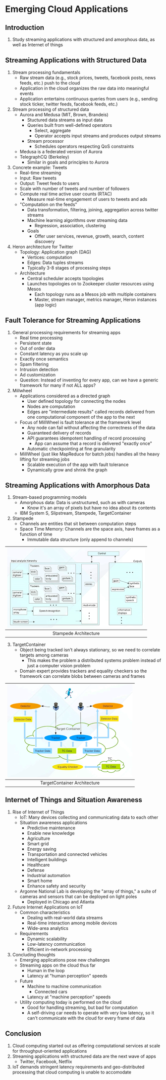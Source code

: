 # Emerging Cloud Applications

## Introduction

1. Study streaming applications with structured and amorphous data, as well as
Internet of things

## Streaming Applications with Structured Data

1. Stream processing fundamentals
    * Raw stream data (e.g., stock prices, tweets, facebook posts, news feeds,
    etc.) push to the cloud
    * Application in the cloud organizes the raw data into meaningful events
    * Application entertains continuous queries from users (e.g., sending stock
    ticker, twitter feeds, facebook feeds, etc.)
2. Stream processing of structured data
    * Aurora and Medusa (MIT, Brown, Brandeis)
        - Stuctured data streams as input data
        - Queries built from well-defined operators
            + Select, aggregate
            + Operator accepts input streams and produces output streams
        - Stream processor
            + Schedules operators respecting QoS constraints
    * Medusa is a federated version of Aurora
    * TelegraphCQ (Berkeley)
        - Similar in goals and principles to Aurora
3. Concrete example: Tweets
    * Real-time streaming
    * Input: Raw tweets
    * Output: Tweet feeds to users
    * Scale with number of tweets and number of followers
    * Compute real time active user counts (RTAC)
        - Measure real-time engagement of users to tweets and ads
    * "Computation on the feeds"
        - Data transformation, filtering, joining, aggregation across twitter
        streams
        - Machine learning algorithms over streaming data
            + Regression, association, clustering
        - Goals
            + Offer user services, revenue, growth, search, content discovery
4. Heron architecture for Twitter
    * Topology: Application graph (DAG)
        - Vertices: computation
        - Edges: Data tuples streams
        - Typically 3-8 stages of processing steps
    * Architecture
        - Central scheduler accepts topologies
        - Launches topologies on to Zookeeper cluster resources using Mesos
            + Each topology runs as a Mesos job with multiple containers
            + Master, stream manager, metrics manager, Heron instances (app logic)

## Fault Tolerance for Streaming Applications

1. General processing requirements for streaming apps
    * Real time processing
    * Persistent state
    * Out of order data
    * Constant latency as you scale up
    * Exactly once semantics
    * Spam filtering
    * Intrusion detection
    * Ad customization
    * Question: Instead of inventing for every app, can we have a generic
    framework for many if not ALL apps?
2. Millwheel
    * Applications considered as a directed graph
        - User defined topology for connecting the nodes
        - Nodes are computation
        - Edges are "intermediate results" called records delivered from one
        computational component of the app to the next
    * Focus of MillWheel is fault tolerance at the framework level
        - Any node can fail without affecting the correctness of the data
        - Guaranteed delivery of records
        - API guarantees idempotent handling of record processing
            + App can assume that a record is delivered "exactly once"
        - Automatic checkpointing at fine granularity
    * MillWheel (just like MapReduce for batch jobs) handles all the heavy
    lifting for streaming jobs
        - Scalable execution of the app with fault tolerance
        - Dynamically grow and shrink the graph

## Streaming Applications with Amorphous Data

1. Stream-based programming models
    * Amorphous data: Data is unstructured, such as with cameras
        - Know it's an array of pixels but have no idea about its contents
    * IBM System S, Slipstream, Stampede, TargetContainer
2. Stampede
    * Channels are entities that sit between computation steps
    * Space Time Memory: Channels are the space axis, have frames as a function
    of time
        - Immutable data structure (only append to channels)

| ![stampede](images/apps3_stampede.png) |
|:--:|
| Stampede Architecture |

3. TargetContainer
    * Object being tracked isn't always stationary, so we need to correlate
    targets among cameras
        - This makes the problem a distributed systems problem instead of just
        a computer vision problem
    * Domain expert provides trackers and equality checkers so the framework
    can correlate blobs between cameras and frames

| ![targetcontainer](images/apps3_targetcontainer.png) |
|:--:|
| TargetContainer Architecture |

## Internet of Things and Situation Awareness

1. Rise of Internet of Things
    * IoT: Many devices collecting and communicating data to each other
    * Situation awareness applications
        - Predictive maintenance
        - Enable new knowledge
        - Agriculture
        - Smart grid
        - Energy saving
        - Transportation and connected vehicles
        - Intelligent buildings
        - Healthcare
        - Defense
        - Industrial automation
        - Smart home
        - Enhance safety and security
    * Argonne National Lab is developing the "array of things," a suite of
    cameras and sensors that can be deployed on light poles
        - Deployed in Chicago and Atlanta
2. Future Internet Applications on IoT
    * Common characteristics
        - Dealing with real-world data streams
        - Real-time interaction among mobile devices
        - Wide-area analytics
    * Requirements
        - Dynamic scalability
        - Low-latency communication
        - Efficient in-network processing
3. Concluding thoughts
    * Emerging applications pose new challenges
    * Streaming apps on the cloud thus far
        - Human in the loop
        - Latency at "human perception" speeds
    * Future
        - Machine to machine communication
            - Connected cars
        - Latency at "machine perception" speeds
    * Utility computing today is performed on the cloud
        - Good for handling streaming, but bad for computation
        - A self-driving car needs to operate with very low latency, so it
        can't communicate with the cloud for every frame of data

## Conclusion

1. Cloud computing started out as offering computational services at scale for
throughput-oriented applications
2. Streaming applications with structured data are the next wave of apps
    * Twitter, Facebook, Netflix
3. IoT demands stringent latency requirements and geo-distributed processing
that cloud computing is unable to accomodate
